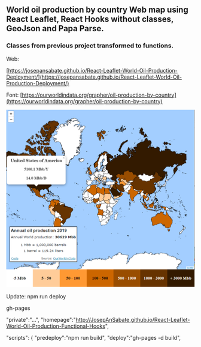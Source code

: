 ## World oil production by country Web map using React Leaflet, React Hooks without classes, GeoJson and Papa Parse.

### Classes from previous project transformed to functions.
Web:

[https://josepansabate.github.io/React-Leaflet-World-Oil-Production-Deployment/](https://josepansabate.github.io/React-Leaflet-World-Oil-Production-Deployment/)


Font: 
[https://ourworldindata.org/grapher/oil-production-by-country](https://ourworldindata.org/grapher/oil-production-by-country)

<p align="center">
<img   src="./img/mostra.PNG">
</p>

Update:
npm run deploy 

gh-pages

"private":"...",
"homepage":"http://JosepAnSabate.github.io/React-Leaflet-World-Oil-Production-Functional-Hooks",

   "scripts": {
    "predeploy":"npm run build",
    "deploy":"gh-pages -d build",